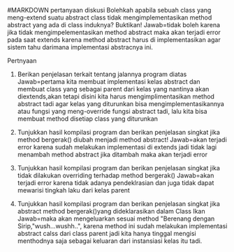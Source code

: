 #MARKDOWN
pertanyaan diskusi
Bolehkah apabila sebuah class yang meng-extend suatu abstract class tidak 
mengimplementasikan method abstract yang ada di class induknya? Buktikan!
Jawab=tidak boleh karena jika tidak mengimpelementasikan method abstract maka akan terjadi error pada saat extends karena method
abstract harus di implementasikan agar sistem tahu darimana implementasi abstracnya ini.

Pertnyaan
1. Berikan penjelasan terkait tentang jalannya program diatas 
Jawab=pertama kita membuat implementasi kelas abstract dan membuat class yang sebagai parent dari kelas yang
nantinya akan diextends,akan tetapi disini kita harus mengimplimentasikan method abstract tadi agar
kelas yang diturunkan bisa mengimplementasikannya atau fungsi yang meng-override fungsi abstract tadi,
lalu kita bisa membuat method disetiap class yang diturunkan

2. Tunjukkan hasil kompilasi program dan berikan penjelasan singkat jika method
bergerak() diubah menjadi method abstract!
Jawab=akan terjadi error karena sudah melakukan implementasi di extends jadi tidak lagi menambah method abstract jika ditambah maka akan terjadi error

3. Tunjukkan hasil kompilasi program dan berikan penjelasan singkat jika tidak dilakukan 
overriding terhadap method bergerak()
Jawab=akan terjadi error karena tidak adanya pendeklrasian dan juga tidak dapat mewarisi tingkah laku dari kelas parent

4. Tunjukkan hasil kompilasi program dan berikan penjelasan singkat jika abstract method
bergerak()yang dideklarasikan dalam Class Ikan
Jawab=maka akan mengeluarkan sesuai method "Berenang dengan Sirip,"wush...wushh..",
karena method ini sudah melakukan implementasi abstract calss dari class parent jadi kita hanya tinggal mengisi menthodnya saja sebagai keluaran dari instansiasi kelas itu tadi.
